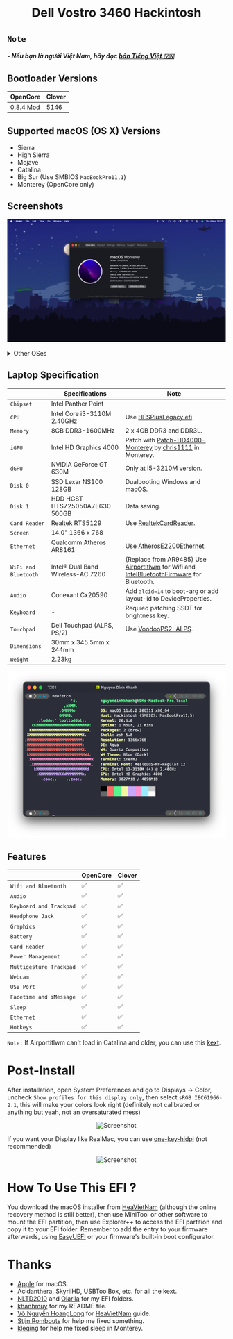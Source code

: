 # <div align="center">Dell Vostro 3460 Hackintosh</div> 

## ```Note```

<h5>- Nếu bạn là người Việt Nam, hãy đọc <a href="https://github.com/qilskcter/Dell-Vostro-3460-Hackintosh/blob/main/README-VN.md">bản Tiếng Việt 🇻🇳</a></h5> 

## Bootloader Versions

|OpenCore|Clover|
|--------|------|
|0.8.4 Mod|5146| 

## Supported macOS (OS X) Versions
- Sierra
- High Sierra
- Mojave
- Catalina
- Big Sur (Use SMBIOS ```MacBookPro11,1```)
- Monterey (OpenCore only)
## Screenshots

<div align="center">
  
![Screenshot](Screenshots/ScreenShot.png)
   
</div>
<details>
		<summary>Other OSes</summary>
      <br>
  
![Screenshot](Screenshots/Mavericks.png)
![Screenshot](Screenshots/HighSierra.png)
![Screenshot](Screenshots/Mojave.png)
![Screenshot](Screenshots/Catalina.png)
![Screenshot](Screenshots/BigSur.png)
  
</details>

## Laptop Specification
 
|                     | Specifications| Note |
| ---------------------------- | ---------------------- |------------------|
| ``Chipset``| Intel Panther Point |   |
| ``CPU``| Intel Core i3-3110M 2.40GHz | Use [HFSPlusLegacy.efi](https://github.com/acidanthera/OcBinaryData/blob/master/Drivers/HfsPlusLegacy.efi) |
| ``Memory``| 8GB DDR3-1600MHz | 2 x 4GB DDR3 and DDR3L. |
| ``iGPU``| Intel HD Graphics 4000 | Patch with [Patch-HD4000-Monterey](https://github.com/chris1111/Patch-HD4000-Monterey) by [chris1111](https://github.com/chris1111) in Monterey. |
| ``dGPU``| NVIDIA GeForce GT 630M | Only at i5-3210M version. |
| ``Disk 0``| SSD Lexar NS100 128GB | Dualbooting Windows and macOS. |
| ``Disk 1``| HDD HGST HTS725050A7E630 500GB | Data saving. |
| ``Card Reader``| Realtek RTS5129 | Use [RealtekCardReader](https://github.com/0xFireWolf/RealtekCardReader/releases/tag/v0.9.6). |
| ``Screen``| 14.0" 1366 x 768 |    |
| ``Ethernet``| Qualcomm Atheros AR8161 | Use [AtherosE2200Ethernet](https://github.com/Mieze/AtherosE2200Ethernet/releases/tag/2.2.2). |
| ``WiFi and Bluetooth``| Intel® Dual Band Wireless-AC 7260 | (Replace from AR9485) Use [AirportItlwm](https://github.com/OpenIntelWireless/itlwm/releases) for Wifi and [IntelBluetoothFirmware](https://openintelwireless.github.io/IntelBluetoothFirmware/) for Bluetooth. | 
| ``Audio``| Conexant Cx20590 | Add `alcid=14` to boot-arg or add layout-id to DeviceProperties. |
| ``Keyboard``| - | Requied patching SSDT for brightness key. |
| ``Touchpad``| Dell Touchpad (ALPS, PS/2) | Use [VoodooPS2-ALPS](https://github.com/SkyrilHD/VoodooPS2-ALPS/releases/tag/1.0.7). |
| ``Dimensions``| 30mm x 345.5mm x 244mm |     |
|``Weight``| 2.23kg |     |
  
<div align="center">
  
![Screenshot](Screenshots/specs.png)
  
</div>

## Features


|                               | OpenCore             | Clover|
| ----------------------------- | -------------------- | ------------------|
| ``Wifi and Bluetooth``|✅|✅|
| ``Audio``|✅|✅|
| ``Keyboard and Trackpad``|✅|✅|
| ``Headphone Jack``|✅|✅|
| ``Graphics``|✅|✅|
| ``Battery``|✅|✅|
| ``Card Reader``|✅|✅|
| ``Power Management``|✅|✅|
| ``Multigesture Trackpad``|✅|✅|                                                                          
| ``Webcam``|✅|✅|
| ``USB Port``|✅|✅|
| ``Facetime and iMessage``|✅|✅|
| ``Sleep``|✅|✅|
| ``Ethernet``|✅|✅|
| ``Hotkeys``|✅|✅|

```Note:``` If Airportitlwm can't load in Catalina and older, you can use this [kext](https://github.com/qilskcter/Dell-Vostro-3460-Hackintosh/tree/main/Kexts).

# Post-Install
After installation, open System Preferences and go to Displays -> Color, uncheck `Show profiles for this display only`, then select `sRGB IEC61966-2.1`, this will make your colors look right (definitely not calibrated or anything but yeah, not an oversaturated mess)

<div align="center">
  
![Screenshot](Screenshots/Display.png)

</div>

If you want your Display like RealMac, you can use [one-key-hidpi](https://github.com/xzhih/one-key-hidpi) (not recommended)

<div align="center">
  
![Screenshot](Screenshots/Display_2.png)
  
</div>

# How To Use This EFI ?
You download the macOS installer from [HeaVietNam](https://heavietnam.github.io/image/index.html) (although the online recovery method is still better), then use MiniTool or other software to mount the EFI partition, then use Explorer++ to access the EFI partition and copy it to your EFI folder. Remember to add the entry to your firmware afterwards, using [EasyUEFI](https://www.easyuefi.com/index-us.html) or your firmware's built-in boot configurator.
# Thanks
- [Apple](https://apple.com) for macOS.
- Acidanthera, SkyrilHD, USBToolBox, etc. for all the kext.
- [NLTD2010](https://github.com/NLTD2010) and [Olarila](https://olarila.com) for my EFI folders.
- [khanhmuy](https://github.com/khanhmuy) for my README file.
- [Võ Nguyễn HoangLong](https://www.facebook.com/profile.php?id=100070274020733) for [HeaVietNam](http://heavietnam.ga/) guide.
- [Stijn Rombouts](https://www.facebook.com/stijn.rombouts2) for help me fixed something.
- [kleqing](https://github.com/kleqing) for help me fixed sleep in Monterey.
